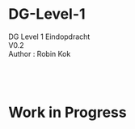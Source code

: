 # DG-Level-1 
DG Level 1 Eindopdracht <br />
V0.2 <br />
Author : Robin Kok <br />
<br />
<br />
<br />

# Work in Progress
